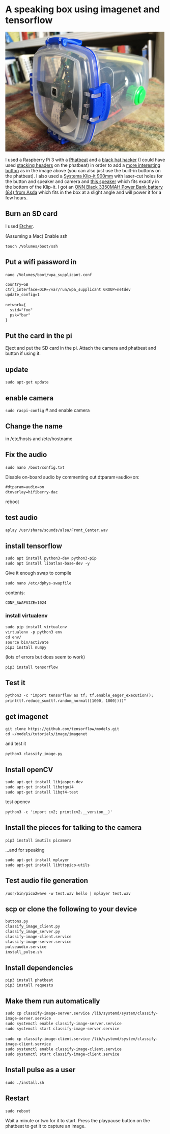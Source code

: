 # A speaking box using imagenet and tensorflow

<img src="speakingbox.jpg" width="500px" />

I used a Raspberry Pi 3 with a <a href="https://shop.pimoroni.com/products/phat-beat">Phatbeat</a> and a <a href="https://shop.pimoroni.com/products/mini-black-hat-hack3r?variant=19448025991">black hat hacker</a> (I could have used <a href="https://shop.pimoroni.com/products/adafruit-stacking-header-for-raspberry-pi-2x13-extra-tall">stacking headers</a> on the phatbeat) in order to add a <a href="https://shop.pimoroni.com/?q=mini%20arcade%20buttons">more interesting button</a> as in the image above (you can also just use the built-in buttons on the phatbeat). I also used a <a href="https://sistemaplastics.com/products/klip-it-utility/900ml-cracker">Systema Klip-it 900mm</a> with laser-cut holes for the button and speaker and camera and <a href="https://shop.pimoroni.com/products/3-speaker-4-3w">this speaker</a> which fits exactly in the bottom of the Klip-it. I got an <a href="https://groceries.asda.com/product/phone-accessories/onn-black-3350mah-power-bank/1000042036382">ONN Black 3350MAH Power Bank battery (£4) from Asda</a> which fits in the box at a slight angle and will power it for a few hours.

## Burn an SD card 

I used <a href="https://www.balena.io/etcher/">Etcher</a>.

(Assuming a Mac) Enable ssh

```touch /Volumes/boot/ssh```

## Put a wifi password in

```nano /Volumes/boot/wpa_supplicant.conf```

```
country=GB
ctrl_interface=DIR=/var/run/wpa_supplicant GROUP=netdev
update_config=1

network={
  ssid="foo"
  psk="bar"
}
```

## Put the card in the pi

Eject and put the SD card in the pi. Attach the camera and phatbeat and button if using it.

## update

```sudo apt-get update```

## enable camera

```sudo raspi-config``` # and enable camera

## Change the name

in /etc/hosts and /etc/hostname

## Fix the audio

```sudo nano /boot/config.txt```

Disable on-board audio by commenting out dtparam=audio=on:

```
#dtparam=audio=on
dtoverlay=hifiberry-dac
```

reboot

## test audio

```aplay /usr/share/sounds/alsa/Front_Center.wav```

## install tensorflow

```
sudo apt install python3-dev python3-pip
sudo apt install libatlas-base-dev -y
```

Give it enough swap to compile

```sudo nano /etc/dphys-swapfile```

contents:
```
CONF_SWAPSIZE=1024
```

### install virtualenv

```
sudo pip install virtualenv
virtualenv -p python3 env
cd env/
source bin/activate
pip3 install numpy
```

(lots of errors but does seem to work)

```pip3 install tensorflow```

## Test it

```python3 -c "import tensorflow as tf; tf.enable_eager_execution(); print(tf.reduce_sum(tf.random_normal([1000, 1000])))"```

## get imagenet

```cd
git clone https://github.com/tensorflow/models.git
cd ~/models/tutorials/image/imagenet
```
and test it

```python3 classify_image.py```

## Install openCV

```pip3 install opencv-python
sudo apt-get install libjasper-dev
sudo apt-get install libqtgui4
sudo apt-get install libqt4-test
```

test opencv

```python3 -c 'import cv2; print(cv2.__version__)'```

## Install the pieces for talking to the camera

```pip3 install imutils picamera```

...and for speaking

```
sudo apt-get install mplayer
sudo apt-get install libttspico-utils
```

## Test audio file generation

```/usr/bin/pico2wave -w test.wav hello | mplayer test.wav```

## scp or clone the following to your device

```
buttons.py
classify_image_client.py
classify_image_server.py
classify-image-client.service
classify-image-server.service
pulseaudio.service
install_pulse.sh
```

## Install dependencies

```pip3 install flask
pip3 install phatbeat
pip3 install requests
```

## Make them run automatically

```
sudo cp classify-image-server.service /lib/systemd/system/classify-image-server.service
sudo systemctl enable classify-image-server.service
sudo systemctl start classify-image-server.service

sudo cp classify-image-client.service /lib/systemd/system/classify-image-client.service
sudo systemctl enable classify-image-client.service
sudo systemctl start classify-image-client.service
```
## Install pulse as a user

```sudo ./install.sh```


## Restart

```sudo reboot```

Wait a minute or two for it to start. 
Press the playpause button on the phatbeat to get it to capture an image.






